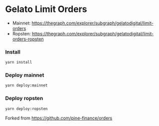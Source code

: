 # Gelato Limit Orders

- Mainnet: https://thegraph.com/explorer/subgraph/gelatodigital/limit-orders
- Ropsten: https://thegraph.com/explorer/subgraph/gelatodigital/limit-orders-ropsten

### Install

```bash
yarn install
```

### Deploy mainnet

```bash
yarn deploy:mainnet
```

### Deploy ropsten

```bash
yarn deploy:ropsten
```

Forked from https://github.com/pine-finance/orders
